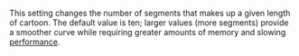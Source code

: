 This setting changes the number of segments that makes up a given length
of cartoon. The default value is ten; larger values (more segments)
provide a smoother curve while requiring greater amounts of memory and
slowing
[performance](/index.php/Category:Performance "Category:Performance").
